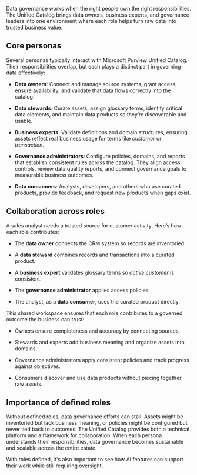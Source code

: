 Data governance works when the right people own the right responsibilities. The Unified Catalog brings data owners, business experts, and governance leaders into one environment where each role helps turn raw data into trusted business value.

## Core personas

Several personas typically interact with Microsoft Purview Unified Catalog. Their responsibilities overlap, but each plays a distinct part in governing data effectively:

- **Data owners**: Connect and manage source systems, grant access, ensure availability, and validate that data flows correctly into the catalog.

- **Data stewards**: Curate assets, assign glossary terms, identify critical data elements, and maintain data products so they’re discoverable and usable.

- **Business experts**: Validate definitions and domain structures, ensuring assets reflect real business usage for terms like _customer_ or _transaction_.

- **Governance administrators**: Configure policies, domains, and reports that establish consistent rules across the catalog. They align access controls, review data quality reports, and connect governance goals to measurable business outcomes.

- **Data consumers**: Analysts, developers, and others who use curated products, provide feedback, and request new products when gaps exist.

## Collaboration across roles

A sales analyst needs a trusted source for customer activity. Here’s how each role contributes:

- The **data owner** connects the CRM system so records are inventoried.

- A **data steward** combines records and transactions into a curated product.

- A **business expert** validates glossary terms so _active customer_ is consistent.

- The **governance administrator** applies access policies.

- The analyst, as a **data consumer**, uses the curated product directly.

This shared workspace ensures that each role contributes to a governed outcome the business can trust:

- Owners ensure completeness and accuracy by connecting sources.

- Stewards and experts add business meaning and organize assets into domains.

- Governance administrators apply consistent policies and track progress against objectives.

- Consumers discover and use data products without piecing together raw assets.

## Importance of defined roles

Without defined roles, data governance efforts can stall. Assets might be inventoried but lack business meaning, or policies might be configured but never tied back to outcomes. The Unified Catalog provides both a technical platform and a framework for collaboration. When each persona understands their responsibilities, data governance becomes sustainable and scalable across the entire estate.

With roles defined, it's also important to see how AI features can support their work while still requiring oversight.
